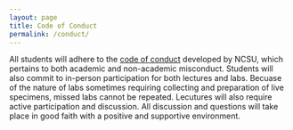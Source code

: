 ```yaml
---
layout: page
title: Code of Conduct
permalink: /conduct/
---
```


All students will adhere to the [code of conduct](https://policies.ncsu.edu/regulation/reg-11-35-05-code-of-student-conduct/) developed by NCSU, which pertains to both academic and non-academic misconduct. Students will also commit to in-person participation for both lectures and labs. Becuase of the nature of labs sometimes requiring collecting and preparation of live specimens, missed labs cannot be repeated. Lecutures will also require active participation and discussion. All discussion and questions will take place in good faith with a positive and supportive environment.
